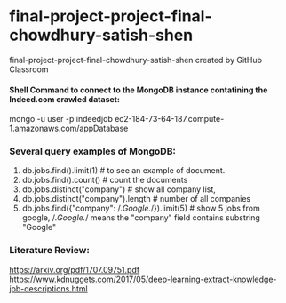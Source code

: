 # final-project-project-final-chowdhury-satish-shen
final-project-project-final-chowdhury-satish-shen created by GitHub Classroom


#### Shell Command to connect to the MongoDB instance contatining the Indeed.com crawled dataset:
mongo -u user -p indeedjob ec2-184-73-64-187.compute-1.amazonaws.com/appDatabase

### Several query examples of MongoDB: 
1. db.jobs.find().limit(1)    #  to see an example of document.
2. db.jobs.find().count()     # count the documents
3. db.jobs.distinct("company")    # show all company list, 
4. db.jobs.distinct("company").length    # number of all companies
5. db.jobs.find({"company": /.*Google.*/}).limit(5)  # show 5 jobs from google,  /.*Google.*/ means the "company" field contains substring "Google"


### Literature Review:
https://arxiv.org/pdf/1707.09751.pdf
https://www.kdnuggets.com/2017/05/deep-learning-extract-knowledge-job-descriptions.html
